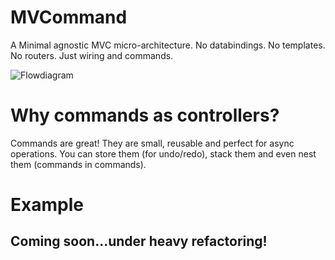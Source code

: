MVCommand
=========
A Minimal agnostic MVC micro-architecture. No databindings. No templates. No routers. Just wiring and commands.

![Flowdiagram](http://henriknorberg.net/images/MVCC.png)

Why commands as controllers?
===
Commands are great! They are small, reusable and perfect for async operations. You can store them (for undo/redo), stack them and even nest them (commands in commands).

Example
=======
Coming soon...under heavy refactoring!
-----------
